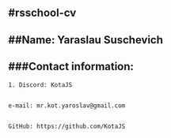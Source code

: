 #rsschool-cv
----


##Name: Yaraslau Suschevich
----


###Contact information:
----


    1. Discord: KotaJS


    e-mail: mr.kot.yaroslav@gmail.com


    GitHub: https://github.com/KotaJS

